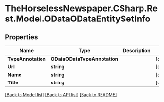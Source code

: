 # TheHorselessNewspaper.CSharp.Rest.Model.ODataODataEntitySetInfo

## Properties

Name | Type | Description | Notes
------------ | ------------- | ------------- | -------------
**TypeAnnotation** | [**ODataODataTypeAnnotation**](ODataODataTypeAnnotation.md) |  | [optional] 
**Url** | **string** |  | [optional] 
**Name** | **string** |  | [optional] 
**Title** | **string** |  | [optional] 

[[Back to Model list]](../README.md#documentation-for-models) [[Back to API list]](../README.md#documentation-for-api-endpoints) [[Back to README]](../README.md)

